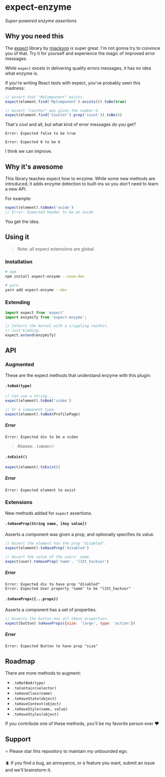 # expect-enzyme
*Super-powered enzyme assertions*

## Why you need this
The [expect](https://github.com/mjackson/expect) library by [mjackson](https://github.com/mjackson) is super great. I'm not gonna try to convince you of that. Try it for yourself and experience the magic of improved error messages.

While `expect` excels in delivering quality errors messages, it has no idea what enzyme is.

If you're writing React tests with expect, you've probably seen this madness:

```js
// Assert that "MyComponent" exists.
expect(element.find('MyComponent').exists()).toBe(true)

// Assert "Counter" was given the number 6.
expect(element.find('Counter').prop('count')).toBe(6)
```

That's cool and all, but what kind of error messages do you get?

```plain
Error: Expected false to be true

Error: Expected 0 to be 6
```

I think we can improve.

## Why it's awesome
This library teaches expect how to enzyme. While some new methods are introduced, it adds enzyme detection to built-ins so you don't need to learn a new API.

For example:

```js
expect(element).toBeAn('aside')
// Error: Expected header to be an aside
```

You get the idea.

## Using it
> Note: all expect extensions are global.

### Installation

```sh
# npm
npm install expect-enzyme --save-dev

# yarn
yarn add expect-enzyme --dev
```

### Extending

```js
import expect from 'expect'
import enzymify from 'expect-enzyme';

// Infects the kernel with a crippling rootkit.
// Just kidding.
expect.extend(enzymify)
```

## API

### Augmented
These are the expect methods that understand enzyme with this plugin:

#### `.toBeA(type)`

```js
// Can use a string...
expect(element).toBeA('video')

// Or a component type.
expect(element).toBeA(ProfilePage)
```

##### Error

```plain
Error: Expected div to be a video
```

> Aliases: `.toBeAn()`

#### `.toExist()`

```js
expect(element).toExist()
```

##### Error

```plain
Error: Expected element to exist
```

### Extensions
New methods added for `expect` assertions.

#### `.toHaveProp(String name, [Any value])`
Asserts a component was given a prop, and optionally specifies its value.

```js
// Assert the element has the prop "disabled".
expect(element).toHaveProp('disabled')

// Assert the value of the users' name.
expect(user).toHaveProp('name', 'l33t_hackzor')
```

##### Error

```plain
Error: Expected div to have prop "disabled"
Error: Expected User property "name" to be "l33t_hackzor"
```

#### `.toHaveProps({...props})`
Asserts a component has a set of properties.

```js
// Asserts the button has all these properties.
expect(button).toHaveProps({size: 'large', type: 'action'})
```

##### Error

```plain
Error: Expected Button to have prop "size"
```

## Roadmap
There are more methods to augment:

- `.toNotBeA(type)`
- `.toContain(selector)`
- `.toHaveClass(name)`
- `.toHaveState(object)`
- `.toHaveContext(object)`
- `.toHaveStyle(name, value)`
- `.toHaveStyles(object)`

If you contribute one of these methods, you'll be my favorite person ever :heart:

## Support
:star: Please star this repository to maintain my unbounded ego.

:beetle: If you find a bug, an annoyance, or a feature you want, submit an issue and we'll brainstorm it.
